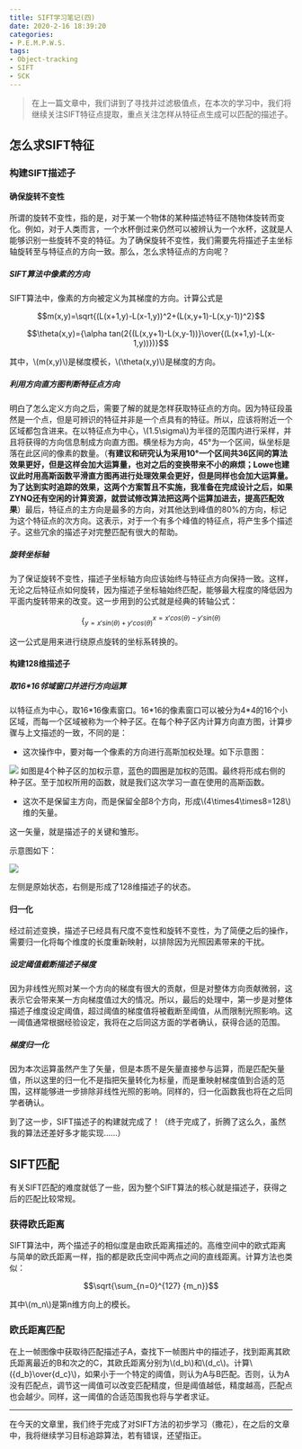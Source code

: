 ```yaml
---
title: SIFT学习笔记(四)
date: 2020-2-16 18:39:20
categories:
- P.E.M.P.W.S.
tags:
- Object-tracking
- SIFT
- SCK
---
```


> 在上一篇文章中，我们讲到了寻找并过滤极值点，在本次的学习中，我们将继续关注SIFT特征点提取，重点关注怎样从特征点生成可以匹配的描述子。

## 怎么求SIFT特征

### 构建SIFT描述子

#### 确保旋转不变性

所谓的旋转不变性，指的是，对于某一个物体的某种描述特征不随物体旋转而变化。例如，对于人类而言，一个水杯倒过来仍然可以被辨认为一个水杯，这就是人能够识别一些旋转不变的特征。为了确保旋转不变性，我们需要先将描述子主坐标轴旋转至与特征点的方向一致。那么，怎么求特征点的方向呢？

##### SIFT算法中像素的方向

SIFT算法中，像素的方向被定义为其梯度的方向。计算公式是

$$m(x,y)=\sqrt{(L(x+1,y)-L(x-1,y))^2+(L(x,y+1)-L(x,y-1))^2}$$

$$\theta(x,y)={\alpha tan(2{(L(x,y+1)-L(x,y-1))}\over{(L(x+1,y)-L(x-1,y))})}$$

其中，\\(m(x,y)\\)是梯度模长，\\(\theta(x,y)\\)是梯度的方向。

##### 利用方向直方图判断特征点方向

明白了怎么定义方向之后，需要了解的就是怎样获取特征点的方向。因为特征段虽然是一个点，但是可辨识的特征并非是一个点具有的特征。所以，应该将附近一个区域都包含进来。在以特征点为中心，\\(1.5\sigma\\)为半径的范围内进行采样，并且将获得的方向信息制成方向直方图。横坐标为方向，45°为一个区间，纵坐标是落在此区间的像素的数量。（**有建议和研究认为采用10°一个区间共36区间的算法效果更好，但是这样会加大运算量，也对之后的变换带来不小的麻烦；Lowe也建议此时用高斯函数平滑直方图再进行处理效果会更好，但是同样也会加大运算量。为了达到实时追踪的效果，这两个方案暂且不实施，我准备在完成设计之后，如果ZYNQ还有空闲的计算资源，就尝试修改算法把这两个运算加进去，提高匹配效果**）最后，特征点的主方向是最多的方向，对其他达到峰值的80%的方向，标记为这个特征点的次方向。这表示，对于一个有多个峰值的特征点，将产生多个描述子。这些冗余的描述子对完整匹配有很大的帮助。

##### 旋转坐标轴

为了保证旋转不变性，描述子坐标轴方向应该始终与特征点方向保持一致。这样，无论之后特征点如何旋转，因为描述子坐标轴始终匹配，能够最大程度的降低因为平面内旋转带来的改变。这一步用到的公式就是经典的转轴公式：

$$\lbrace_{y=x'sin(\theta)+y'cos(\theta)}^{x=x'cos(\theta)-y'sin(\theta)}$$

这一公式是用来进行绕原点旋转的坐标系转换的。

#### 构建128维描述子

##### 取16*16邻域窗口并进行方向运算

以特征点为中心，取16\*16像素窗口。16\*16的像素窗口可以被分为4\*4的16个小区域，而每一个区域被称为一个种子区。在每个种子区内计算方向直方图，计算步骤与上文描述的一致，不同的是：

- 这次操作中，要对每一个像素的方向进行高斯加权处理。如下示意图：
<img src="{{site.baseurl}}/assets/images/in_posts/2020_2_16/1.png">
如图是4个种子区的加权示意，蓝色的圆圈是加权的范围。最终将形成右侧的种子区。至于加权所用的函数，就是我们这次学习一直在使用的高斯函数。

- 这次不是保留主方向，而是保留全部8个方向，形成\\(4\times4\times8=128\\)维的矢量。

这一矢量，就是描述子的关键和雏形。

示意图如下：

<img src="{{site.baseurl}}/assets/images/in_posts/2020_2_16/2.png">

左侧是原始状态，右侧是形成了128维描述子的状态。

#### 归一化

经过前述变换，描述子已经具有尺度不变性和旋转不变性，为了简便之后的操作，需要归一化将每个维度的长度重新映射，以排除因为光照因素带来的干扰。

##### 设定阈值截断描述子梯度

因为非线性光照对某一个方向的梯度有很大的贡献，但是对整体方向贡献微弱，这表示它会带来某一方向梯度值过大的情况。所以，最后的处理中，第一步是对整体描述子维度设定阈值，超过阈值的梯度值将被截断至阈值，从而限制光照影响。这一阈值通常根据经验设定，我将在之后同这方面的学者确认，获得合适的范围。

##### 梯度归一化

因为本次运算虽然产生了矢量，但是本质不是矢量直接参与运算，而是匹配矢量值，所以这里的归一化不是指把矢量转化为标量，而是重映射梯度值到合适的范围，这样能够进一步排除非线性光照的影响。同样的，归一化函数我也将在之后同学者确认。

到了这一步，SIFT描述子的构建就完成了！（终于完成了，折腾了这么久，虽然我的算法还差好多才能实现......）

## SIFT匹配

有关SIFT匹配的难度就低了一些，因为整个SIFT算法的核心就是描述子，获得之后的匹配比较常规。

### 获得欧氏距离

SIFT算法中，两个描述子的相似度是由欧氏距离描述的。高维空间中的欧式距离与简单的欧氏距离一样，指的都是欧氏空间中两点之间的直线距离。计算方法也类似：

$$\sqrt{\sum_{n=0}^{127} {m_n}}$$

其中\\(m_n\\)是第n维方向上的模长。

### 欧氏距离匹配

在上一帧图像中获取待匹配描述子A，查找下一帧图片中的描述子，找到距离其欧氏距离最近的B和次之的C，其欧氏距离分别为\\(d_b\\)和\\(d_c\\)。计算\\({d_b}\over{d_c}\\)，如果小于一个特定的阈值，则认为A与B匹配。否则，认为A没有匹配点，调节这一阈值可以改变匹配精度，但是阈值越低，精度越高，匹配点也会越少。同样，这一阈值的合适范围我也将与学者求证。

---

在今天的文章里，我们终于完成了对SIFT方法的初步学习（撒花），在之后的文章中，我将继续学习目标追踪算法，若有错误，还望指正。
